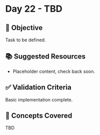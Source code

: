 # Day 22 - TBD

## 🎯 Objective
Task to be defined.

## 📚 Suggested Resources
- Placeholder content, check back soon.

## ✅ Validation Criteria
Basic implementation complete.

## 🧠 Concepts Covered
TBD

